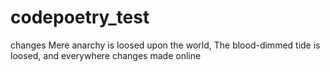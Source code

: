 # codepoetry_test
changes
Mere anarchy is loosed upon the world,
The blood-dimmed tide is loosed, and everywhere
changes made online
